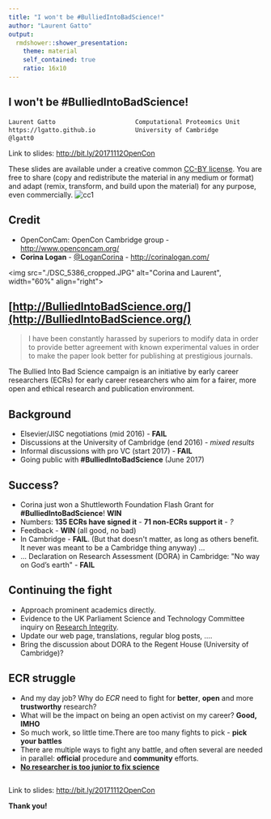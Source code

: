```yaml
---
title: "I won't be #BulliedIntoBadScience!"
author: "Laurent Gatto"
output:
  rmdshower::shower_presentation:
    theme: material
    self_contained: true
    ratio: 16x10
---
```


## I won't be **#BulliedIntoBadScience**!

```
Laurent Gatto                      Computational Proteomics Unit
https://lgatto.github.io           University of Cambridge
@lgatt0
```

Link to slides: http://bit.ly/20171112OpenCon

These slides are available under a creative common
[CC-BY license](http://creativecommons.org/licenses/by/4.0/). You are
free to share (copy and redistribute the material in any medium or
format) and adapt (remix, transform, and build upon the material) for
any purpose, even commercially.
<img src="/home/lg390/Pictures/cc1.jpg" alt="cc1" height="30px">

## Credit

- OpenConCam: OpenCon Cambridge group - http://www.openconcam.org/
- **Corina Logan** - [\@LoganCorina](https://twitter.com/LoganCorina) - http://corinalogan.com/

<img src="./DSC_5386_cropped.JPG" alt="Corina and Laurent", width="60%" align="right">

## [http://BulliedIntoBadScience.org/](http://BulliedIntoBadScience.org/)

> I have been constantly harassed by superiors to modify data in order
  to provide better agreement with known experimental values in order
  to make the paper look better for publishing at prestigious
  journals.

The Bullied Into Bad Science campaign is an initiative by early career
researchers (ECRs) for early career researchers who aim for a fairer,
more open and ethical research and publication environment.

## Background

- Elsevier/JISC negotiations (mid 2016) - **FAIL**
- Discussions at the University of Cambridge (end 2016) - *mixed results*
- Informal discussions with pro VC (start 2017) - **FAIL**
- Going public with **#BulliedIntoBadScience** (June 2017)

## Success?

- Corina just won a Shuttleworth Foundation Flash Grant for **#BulliedIntoBadScience**! **WIN**
- Numbers: **135 ECRs have signed it** - **71 non-ECRs support it** - *?*
- Feedback - **WIN** (all good, no bad)
- In Cambridge - **FAIL**. (But that doesn't matter, as long as others
  benefit. It never was meant to be a Cambridge thing anyway) ...
- ... Declaration on Research Assessment (DORA) in Cambridge: "No way
  on God’s earth" - **FAIL**

## Continuing the fight
- Approach prominent academics directly.
- Evidence to the UK Parliament Science and Technology Committee
  inquiry on [Research
  Integrity](https://www.parliament.uk/business/committees/committees-a-z/commons-select/science-and-technology-committee/inquiries/parliament-2017/research-integrity-17-19/).
- Update our web page, translations, regular blog posts, ....
- Bring the discussion about DORA to the Regent House (University of Cambridge)?


## ECR struggle

- And my day job? Why do *ECR* need to fight for **better**, **open**
  and more **trustworthy** research?  
- What will be the impact on being an open activist on my career?
  **Good, IMHO**
- So much work, so little time.There are too many fights to pick - **pick your battles**
- There are multiple ways to fight any battle, and often several are
  needed in parallel: **official** procedure and **community** efforts.
- [**No researcher is too junior to fix science**](https://www.nature.com/news/no-researcher-is-too-junior-to-fix-science-1.21928)

##

Link to slides: http://bit.ly/20171112OpenCon



**Thank you!**
